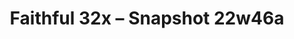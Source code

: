 ---
layout: post
title: Faithful 32x – Snapshot 22w46a
permalink: /faithful32x/22w46a
header-img: https://database.faithfulpack.net/images/website/posts/32x/S_22w46a.jpg

long_text: "Thanks to our artists' tireless work, today we're releasing the first ever Faithful Snapshot pack! What is it? Well, as you might've guessed from the title of this post, it's a version of Faithful that includes textures from the latest Java Edition snapshots. From now on, we'll be releasing these whenever we think we've got enough changes to show to the world – That means updates for Snapshot packs will be more frequent than regular updates.<br>But in with the new stuff! The first few 1.20 snapshots are upon us, and we're proud to say that we've already got many of the new textures done! Most of the new bamboo-related blocks and items have been added, as well as the chiselled bookshelf. The camel, the latest and cutest mob in the game, is also here! Well, hop on and enjoy the update – there's more coming!"

changelog:
  - 22w46a:
    - Added:
      - Blocks:
        - Bamboo Block:
          - Side (DMGaming, Pythagoras_314)
          - Top (Aerod, Pythagoras_314)
        - Bamboo Door (JogurciQ, Aerod)
        - Bamboo Mosaic (Fred Figglehorn)
        - Bamboo Planks (DMgaming, Pomi108)
        - Bamboo Trapdoor (Juknum)
        - Chiselled Bookshelf (JogurciQ)
        - Stripped Bamboo Block:
          - Side (DMgaming)
          - Top (Aerod, Pythagoras_314)
      - Entities:
        - Camel (DMgaming)
      - Items:
        - Hanging signs (DMgaming, Classy Cappy)
        - Bamboo Door (DMgaming)
        - Bamboo Sign (DMgaming)
    - Changed:
      - Blocks:
        - Scaffolding (DMgaming)
      - Entities:
        - Vex (Aerod)
      - GUI:
        - Chat Tags (Aerod)
        - Creative Inventory Tabs (Classy Cappy)
single-changelog: true
expanded-changelog: true

download:
  - Faithful 32x - 22w46a:
      - https://database.faithfulpack.net/packs/32x-Java/Snapshots/Faithful%2032x%20-%2022w46a.zip
---